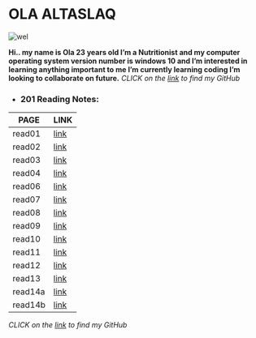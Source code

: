 # OLA ALTASLAQ 

![wel](https://mbabiolaandco.com.ng/wp-content/uploads/2018/12/Welcome.jpg)

**Hi.. my name is Ola 23 years old I’m a Nutritionist and my computer operating system version number is windows 10 and I’m interested in learning anything important to me I’m currently learning coding I’m looking to collaborate on future.**
*CLICK on the [link](https://github.com/olaaltaslaq) to find my GitHub*

- ### 201 Reading Notes:

| PAGE       |  LINK             | 
|----------- | ---------         |
|read01      |[link](class-01.md)|
|read02      |[link](class-02.md)|
|read03      |[link](read203.md) |
|read04      |[link](read204.md) |
|read06      |[link](read206.md) |
|read07      |[link](read207.md) |
|read08      |[link](read208.md) |
|read09      |[link](read209.md) |
|read10      |[link](read210.md) |
|read11      |[link](read211.md) | 
|read12      |[link](read212.md) |
|read13      |[link](read213.md) |
|read14a     |[link](read214a.md)|
|read14b     |[link](read214b.md)|

*CLICK on the [link](https://github.com/olaaltaslaq) to find my GitHub*
